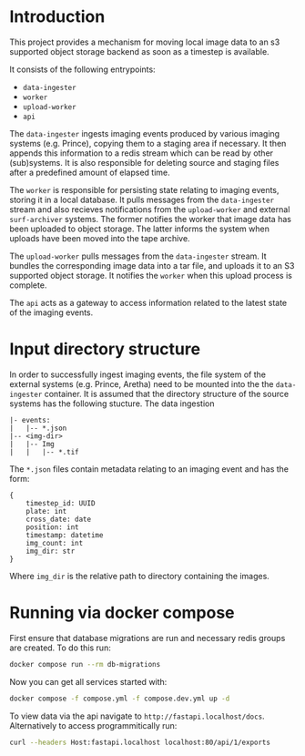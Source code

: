 # Introduction

This project provides a mechanism for moving local image data to an s3 supported
object storage backend as soon as a timestep is available. 

It consists of the following entrypoints:
- `data-ingester`
- `worker`
- `upload-worker`
- `api`

The `data-ingester` ingests imaging events produced by various imaging systems (e.g. 
Prince), copying them to a staging area if necessary. It then appends this information 
to a redis stream which can be read by other (sub)systems. It is also responsible for 
deleting source and staging files after a predefined amount of elapsed time.

The `worker` is responsible for persisting state relating to imaging events, 
storing it in a local database. It pulls messages from the `data-ingester` stream and 
also recieves notifications from the `upload-worker` and external `surf-archiver` systems.
The former notifies the worker that image data has been uploaded to object storage. The 
latter informs the system when uploads have been moved into the tape archive.

The `upload-worker` pulls messages from the `data-ingester` stream. It bundles the 
corresponding image data into a tar file, and uploads it to an S3 supported object
storage. It notifies the `worker` when this upload process is complete.

The `api` acts as a gateway to access information related to the latest state of the 
imaging events.


# Input directory structure 

In order to successfully ingest imaging events, the file system of the external systems 
(e.g. Prince, Aretha) need to be mounted into the the `data-ingester` container. 
It is assumed that the directory structure of the source systems has the following 
stucture. The data ingestion 

```
|- events:
|   |-- *.json
|-- <img-dir>
|   |-- Img
|   |   |-- *.tif
```

The `*.json` files contain metadata relating to an imaging event and has the form:

```
{
    timestep_id: UUID
    plate: int
    cross_date: date
    position: int
    timestamp: datetime
    img_count: int
    img_dir: str
}

```
Where `img_dir` is the relative path to directory containing the images.


# Running via docker compose

First ensure that database migrations are run and necessary redis groups
are created. To do this run:

```bash
docker compose run --rm db-migrations
```

Now you can get all services started with:

```bash
docker compose -f compose.yml -f compose.dev.yml up -d
```

To view data via the api navigate to `http://fastapi.localhost/docs`. Alternatively 
to access programmitically run:

```bash
curl --headers Host:fastapi.localhost localhost:80/api/1/exports
```
